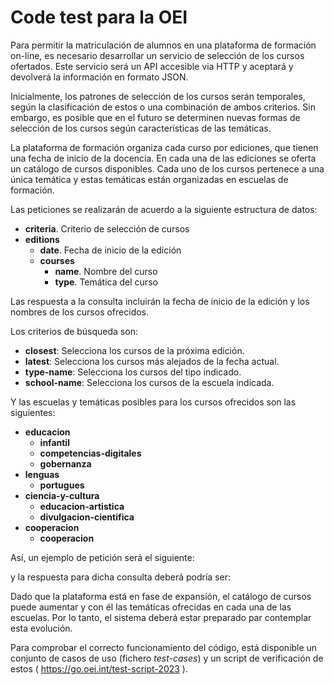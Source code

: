 # Code test para la OEI

Para permitir la matriculación de alumnos en una plataforma de formación on-line, es necesario desarrollar un servicio de selección de los cursos ofertados. Este servicio será un API accesible via HTTP y aceptará y devolverá la información en formato JSON.

Inicialmente, los patrones de selección de los cursos serán temporales, según la clasificación de estos o una combinación de ambos criterios. Sin embargo, es posible que en el futuro se determinen nuevas formas de selección de los cursos según características de las temáticas.

La plataforma de formación organiza cada curso por ediciones, que tienen una fecha de inicio de la docencia. En cada una de las ediciones se oferta un catálogo de cursos disponibles. Cada uno de los cursos pertenece a una única temática y estas temáticas están organizadas en escuelas de formación.

Las peticiones se realizarán de acuerdo a la siguiente estructura de datos:

* **criteria**. Criterio de selección de cursos
* **editions**
  * **date**. Fecha de inicio de la edición
  * **courses**
    * **name**. Nombre del curso
    * **type**. Temática del curso
    
Las respuesta a la consulta incluirán la fecha de inicio de la edición y los nombres de los cursos ofrecidos.

Los criterios de búsqueda son:

* **closest**: Selecciona los cursos de la próxima edición.
* **latest**: Selecciona los cursos más alejados de la fecha actual.
* **type-name**: Selecciona los cursos del tipo indicado.
* **school-name**: Selecciona los cursos de la escuela indicada.

Y las escuelas y temáticas posibles para los cursos ofrecidos son las siguientes:

* **educacion**
  * **infantil**
  * **competencias-digitales**
  * **gobernanza**
* **lenguas**
  * **portugues**
* **ciencia-y-cultura**
  * **educacion-artistica**
  * **divulgacion-cientifica**
* **cooperacion**
  * **cooperacion**
  
Así, un ejemplo de petición será el siguiente:

y la respuesta para dicha consulta deberá podría ser:

Dado que la plataforma está en fase de expansión, el catálogo de cursos puede aumentar y con él las temáticas ofrecidas en cada una de las escuelas. Por lo tanto, el sistema deberá estar preparado par contemplar esta evolución.

Para comprobar el correcto funcionamiento del código, está disponible un conjunto de casos de uso (fichero *test-cases*) y un script de verificación de estos ( https://go.oei.int/test-script-2023 ).
